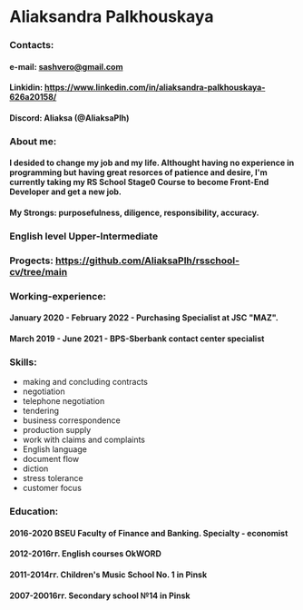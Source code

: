 # Aliaksandra Palkhouskaya
### Contacts:
#### e-mail:   sashvero@gmail.com
#### Linkidin: https://www.linkedin.com/in/aliaksandra-palkhouskaya-626a20158/
#### Discord:  Aliaksa (@AliaksaPlh)
### About me:
#### I desided to change my job and my life. Althought having no experience in programming but having great resorces of patience and desire, I'm currently taking my RS School Stage0 Course to become Front-End Developer and get a new job.
#### My Strongs: purposefulness, diligence, responsibility, accuracy.
### English level Upper-Intermediate
### Progects: https://github.com/AliaksaPlh/rsschool-cv/tree/main
### Working-experience:
#### January 2020 - February 2022 - Purchasing Specialist at JSC "MAZ". 
#### March 2019 - June 2021 - BPS-Sberbank contact center specialist 
### Skills:
- making and concluding contracts
- negotiation
- telephone negotiation
- tendering
- business correspondence
- production supply
- work with claims and complaints
- English language
- document flow
- diction
- stress tolerance
- customer focus
### Education:
#### 2016-2020 BSEU Faculty of Finance and Banking. Specialty - economist
#### 2012-2016гг. English courses OkWORD
#### 2011-2014гг. Children's Music School No. 1 in Pinsk
#### 2007-20016гг. Secondary school №14 in Pinsk
